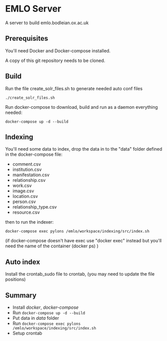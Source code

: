 # EMLO Server
A server to build emlo.bodleian.ox.ac.uk

## Prerequisites
You'll need Docker and Docker-compose installed. 

A copy of this git repository needs to be cloned.

## Build
Run the file create_solr_files.sh to generate needed auto conf files

    ./create_solr_files.sh

Run docker-compose to download, build and run as a daemon everything needed:

    docker-compose up -d --build

## Indexing
You'll need some data to index, drop the data in to the  "data" folder defined in the docker-compose file:
- comment.csv
- institution.csv
- manifestation.csv
- relationship.csv     
- work.csv
- image.csv 
- location.csv 
- person.csv
- relationship_type.csv
- resource.csv

then to run the indexer:

    docker-compose exec pylons /emlo/workspace/indexing/src/index.sh

(if docker-compose doesn't have exec use "docker exec" instead but you'll need the name of the container (docker ps) )
 
## Auto index
Install the crontab_sudo file to crontab, (you may need to update the file positions)

## Summary
- Install _docker_, _docker-compose_
- Run `docker-compose up -d --build`
- Put data in _data_ folder
- Run `docker-compose exec pylons /emlo/workspace/indexing/src/index.sh`
- Setup crontab
